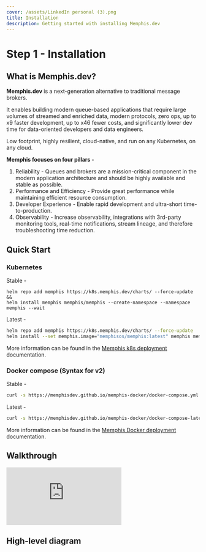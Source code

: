 ```yaml
---
cover: /assets/LinkedIn personal (3).png
title: Installation
description: Getting started with installing Memphis.dev
---
```


# Step 1 - Installation

## What is Memphis.dev?

**Memphis.dev** is a next-generation alternative to traditional message brokers.

It enables building modern queue-based applications that require large volumes of streamed and enriched data, modern protocols, zero ops, up to x9 faster development, up to x46 fewer costs, and significantly lower dev time for data-oriented developers and data engineers.

Low footprint, highly resilient, cloud-native, and run on any Kubernetes, on any cloud.

**Memphis focuses on four pillars -**

1. Reliability - Queues and brokers are a mission-critical component in the modern application architecture and should be highly available and stable as possible.
2. Performance and Efficiency - Provide great performance while maintaining efficient resource consumption.
3. Developer Experience - Enable rapid development and ultra-short time-to-production.
4. Observability - Increase observability, integrations with 3rd-party monitoring tools, real-time notifications, stream lineage, and therefore troubleshooting time reduction.

## **Quick Start**

### **Kubernetes**

Stable -

```bash:line-numbers
helm repo add memphis https://k8s.memphis.dev/charts/ --force-update && 
helm install memphis memphis/memphis --create-namespace --namespace memphis --wait
```

Latest -
```bash
helm repo add memphis https://k8s.memphis.dev/charts/ --force-update
helm install --set memphis.image="memphisos/memphis:latest" memphis memphis/memphis --create-namespace --namespace memphis --wait
```

More information can be found in the [Memphis k8s deployment](/deployment/kubernetes/) documentation.

### **Docker compose (Syntax for v2)**

Stable -&#x20;

```bash
curl -s https://memphisdev.github.io/memphis-docker/docker-compose.yml -o docker-compose.yml && docker compose -f docker-compose.yml -p memphis up
```
Latest -

```bash
curl -s https://memphisdev.github.io/memphis-docker/docker-compose-latest.yml -o docker-compose-latest.yml && docker compose -f docker-compose-latest.yml -p memphis up
```

More information can be found in the [Memphis Docker deployment](/deployment/docker-compose) documentation.

## Walkthrough

<iframe src="https://app.storylane.io/share/upo0paxdvynz" allow="fullscreen" style="border: none;"></iframe>

## High-level diagram

<figure><img src="/assets/overview (1).jpeg" alt=""><figcaption></figcaption></figure>

